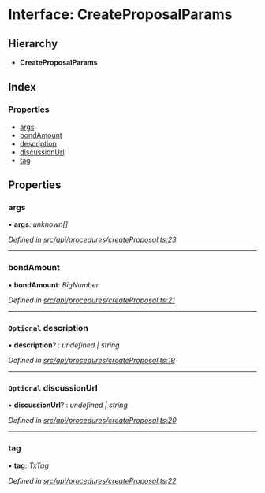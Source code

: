# Interface: CreateProposalParams

## Hierarchy

* **CreateProposalParams**

## Index

### Properties

* [args](api_procedures.createproposalparams.md#args)
* [bondAmount](api_procedures.createproposalparams.md#bondamount)
* [description](api_procedures.createproposalparams.md#optional-description)
* [discussionUrl](api_procedures.createproposalparams.md#optional-discussionurl)
* [tag](api_procedures.createproposalparams.md#tag)

## Properties

###  args

• **args**: *unknown[]*

*Defined in [src/api/procedures/createProposal.ts:23](https://github.com/PolymathNetwork/polymesh-sdk/blob/73feada/src/api/procedures/createProposal.ts#L23)*

___

###  bondAmount

• **bondAmount**: *BigNumber*

*Defined in [src/api/procedures/createProposal.ts:21](https://github.com/PolymathNetwork/polymesh-sdk/blob/73feada/src/api/procedures/createProposal.ts#L21)*

___

### `Optional` description

• **description**? : *undefined | string*

*Defined in [src/api/procedures/createProposal.ts:19](https://github.com/PolymathNetwork/polymesh-sdk/blob/73feada/src/api/procedures/createProposal.ts#L19)*

___

### `Optional` discussionUrl

• **discussionUrl**? : *undefined | string*

*Defined in [src/api/procedures/createProposal.ts:20](https://github.com/PolymathNetwork/polymesh-sdk/blob/73feada/src/api/procedures/createProposal.ts#L20)*

___

###  tag

• **tag**: *TxTag*

*Defined in [src/api/procedures/createProposal.ts:22](https://github.com/PolymathNetwork/polymesh-sdk/blob/73feada/src/api/procedures/createProposal.ts#L22)*
